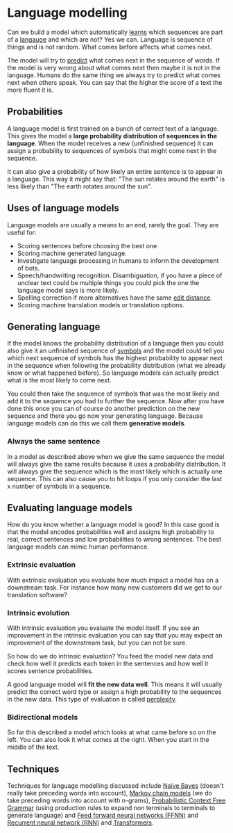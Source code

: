 # Language modelling
Can we build a model which automatically [learns](../Other/Learning.md) which sequences are part of a [langauge](../Languages/Languages.md) and which are not?  Yes we can. Language is sequence of things and is not random. What comes before affects what comes next. 

The model will try to [predict](../Prediction.md) what comes next in the sequence of words. If the model is very wrong about what comes next then maybe it is not in the language. Humans do the same thing we always try to predict what comes next when others speak. You can say that the higher the score of a text the more fluent it is.

## Probabilities 
A language model is first trained on a bunch of correct text of a language. This gives the model a **large probability distribution of sequences in the language**. When the model receives a new (unfinished sequence) it can assign a probability to sequences of symbols that might come next in the sequence.  

It can also give a probability of how likely an entire sentence is to appear in a language. This way it might say that: "The sun rotates around the earth" is less likely than "The earth rotates around the sun".

## Uses of language models 

Language models are usually a means to an end, rarely the goal. They are useful for:
- Scoring sentences before choosing the best one
- Scoring machine generated language.
- Investigate language processing in humans to inform the development of bots.
- Speech/handwriting recognition. Disambiguation, if you have a piece of unclear text could be multiple things you could pick the one the language model says is more likely. 
- Spelling correction if more alternatives have the same [edit distance](../Languages/Edit%20distance.md).
- Scoring machine translation models or translation options. 

## Generating language
If the model knows the probability distribution of a language then you could also give it an unfinished sequence of [symbols](../Data/Symbol.md) and the model could tell you which next sequence of symbols has the highest probability to appear next in the sequence when following the probability distribution (what we already know or what happened before). So language models can actually predict what is the most likely to come next. 

You could then take the sequence of symbols that was the most likely and add it to the sequence you had to further the sequence. Now after you have done this once you can of course do another prediction on the new sequence and there you go now your generating language. Because language models can do this we call them **generative models**. 

### Always the same sentence
In a model as described above when we give the same sequence the model will always give the same results because it uses a probability distribution. It will always give the sequence which is the most likely which is actually one sequence. This can also cause you to hit loops if you only consider the last x number of symbols in a sequence. 

## Evaluating language models 
How do you know whether a language model is good? In this case good is that the model encodes probabilities well and assigns high probability to real, correct sentences and low probabilities to wrong sentences. The best language models can mimic human performance. 

### Extrinsic evaluation
With extrinsic evaluation you evaluate how much impact a model has on a downstream task. For instance how many new customers did we get to our translation software? 

 ### Intrinsic evolution
 With intrinsic evaluation you evaluate the model itself. If you see an improvement in the intrinsic evaluation you can say that you may expect an improvement of the downstream task, but you can not be sure. 
 
 So how do we do intrinsic evaluation? You feed the model new data and check how well it predicts each token in the sentences and how well it scores sentence probabilities. 
 
 A good language model will **fit the new data well**. This means it will usually predict the correct word type or assign a high probability to the sequences in the new data. This type of evaluation is called [perplexity](perplexity.md). 
 
 ### Bidirectional models 
 
 So far this described a model which looks at what came before so on the left. You can also look it what comes at the right. When you start in the middle of the text. 


## Techniques 
Techniques for language modelling discussed include [Naïve Bayes](../Classification/Native%20baiyes/Naïve%20Bayes%20Classifier.md) (doesn't really take preceding words into account), [Markov chain models](Markov%20models.md) (we do take preceding words into account with n-grams), [Probabilistic Context Free Grammar](../Languages/Probabilistic%20Context%20Free%20Grammar.md) (using production rules to expand non terminals to terminals to generate language) and [Feed forward neural networks (FFNN)](Feed%20forward%20neural%20networks%20(FFNN).md) and [Recurrent neural network (RNN)](Recurrent%20neural%20network%20(RNN).md) and [Transformers](Transformers.md). 